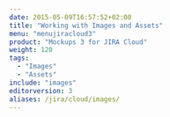 ```yaml
---
date: 2015-05-09T16:57:52+02:00
title: "Working with Images and Assets"
menu: "menujiracloud3"
product: "Mockups 3 for JIRA Cloud"
weight: 120
tags:
  - "Images"
  - "Assets"
include: "images"
editorversion: 3
aliases: /jira/cloud/images/
---
```

